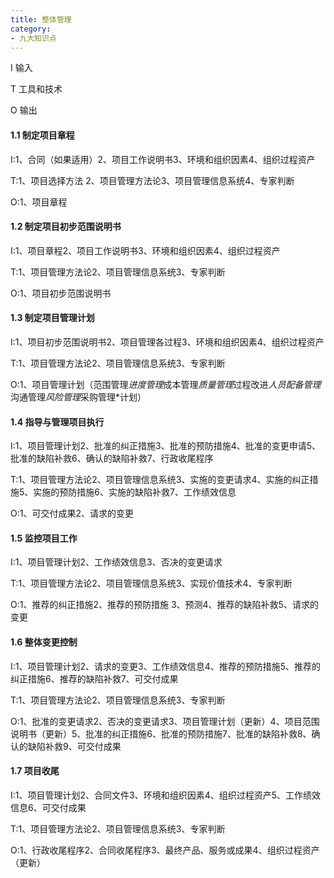 ```yaml
---
title: 整体管理
category: 
- 九大知识点
---
```


I 输入

T 工具和技术

O 输出

#### 1.1 制定项目章程

I:1、合同（如果适用）2、项目工作说明书3、环境和组织因素4、组织过程资产

T:1、项目选择方法	2、项目管理方法论3、项目管理信息系统4、专家判断

O:1、项目章程
	　
#### 1.2 制定项目初步范围说明书

I:1、项目章程2、项目工作说明书3、环境和组织因素4、组织过程资产

T:1、项目管理方法论2、项目管理信息系统3、专家判断

O:1、项目初步范围说明书

#### 1.3 制定项目管理计划

I:1、项目初步范围说明书2、项目管理各过程3、环境和组织因素4、组织过程资产

T:1、项目管理方法论2、项目管理信息系统3、专家判断

O:1、项目管理计划（范围管理*进度管理*成本管理*质量管理*过程改进*人员配备管理*沟通管理*风险管理*采购管理*计划）

#### 1.4 指导与管理项目执行

I:1、项目管理计划2、批准的纠正措施3、批准的预防措施4、批准的变更申请5、批准的缺陷补救6、确认的缺陷补救7、行政收尾程序

T:1、项目管理方法论2、项目管理信息系统3、实施的变更请求4、实施的纠正措施5、实施的预防措施6、实施的缺陷补救7、工作绩效信息

O:1、可交付成果2、请求的变更

#### 1.5 监控项目工作

I:1、项目管理计划2、工作绩效信息3、否决的变更请求

T:1、项目管理方法论2、项目管理信息系统3、实现价值技术4、专家判断

O:1、推荐的纠正措施2、推荐的预防措施	3、预测4、推荐的缺陷补救5、请求的变更

#### 1.6 整体变更控制

I:1、项目管理计划2、请求的变更3、工作绩效信息4、推荐的预防措施5、推荐的纠正措施6、推荐的缺陷补救7、可交付成果

T:1、项目管理方法论2、项目管理信息系统3、专家判断

O:1、批准的变更请求2、否决的变更请求3、项目管理计划（更新）4、项目范围说明书（更新）5、批准的纠正措施6、批准的预防措施7、批准的缺陷补救8、确认的缺陷补救9、可交付成果

#### 1.7 项目收尾

I:1、项目管理计划2、合同文件3、环境和组织因素4、组织过程资产5、工作绩效信息6、可交付成果

T:1、项目管理方法论2、项目管理信息系统3、专家判断

O:1、行政收尾程序2、合同收尾程序3、最终产品、服务或成果4、组织过程资产（更新）
